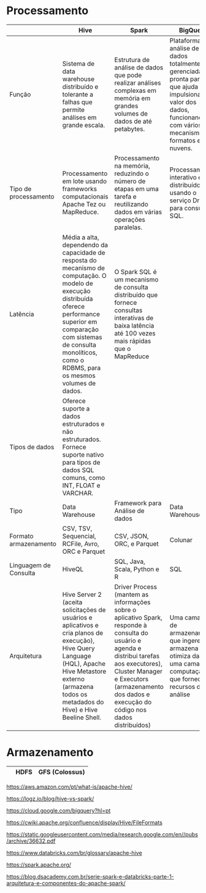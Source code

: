 
# Processamento

|  | Hive | Spark | BigQuery |
|----------|----------|----------|----------|
| Função | Sistema de data warehouse distribuído e tolerante a falhas que permite análises em grande escala. | Estrutura de análise de dados que pode realizar análises complexas em memória em grandes volumes de dados de até petabytes. | Plataforma de análise de dados totalmente gerenciada e pronta para IA que ajuda a impulsionar o valor dos dados, funcionando com vários mecanismos, formatos e nuvens. |
| Tipo de processamento | Processamento em lote usando frameworks computacionais Apache Tez ou MapReduce. | Processamento na memória, reduzindo o número de etapas em uma tarefa e reutilizando dados em várias operações paralelas. | Processamento interativo e distribuído usando o serviço Dremel para consultas SQL. |
| Latência | Média a alta, dependendo da capacidade de resposta do mecanismo de computação. O modelo de execução distribuída oferece performance superior em comparação com sistemas de consulta monolíticos, como o RDBMS, para os mesmos volumes de dados.  | O Spark SQL é um mecanismo de consulta distribuído que fornece consultas interativas de baixa latência até 100 vezes mais rápidas que o MapReduce |  |
| Tipos de dados | Oferece suporte a dados estruturados e não estruturados. Fornece suporte nativo para tipos de dados SQL comuns, como INT, FLOAT e VARCHAR.  | 
| Tipo | Data Warehouse | Framework para Análise de dados | Data Warehouse |
| Formato armazenamento | CSV, TSV, Sequencial, RCFile, Avro, ORC e Parquet | CSV, JSON, ORC, e Parquet | Colunar |
| Linguagem de Consulta | HiveQL | SQL, Java, Scala, Python e R | SQL |
| Arquitetura | Hive Server 2 (aceita solicitações de usuários e aplicativos e cria planos de execução), Hive Query Language (HQL), Apache Hive Metastore externo (armazena todos os metadados do Hive) e Hive Beeline Shell. | Driver Process (mantem as informações sobre o aplicativo Spark, responde à consulta do usuário e agenda e distribui tarefas aos executores), Cluster Manager e Executors (armazenamento dos dados e execução do código nos dados distribuídos) | Uma camada de armazenamento que ingere, armazena e otimiza dados e uma camada de computação que fornece recursos de análise |



# Armazenamento 

|  | HDFS | GFS (Colossus) |
|----------|----------|----------|


https://aws.amazon.com/pt/what-is/apache-hive/

https://logz.io/blog/hive-vs-spark/

https://cloud.google.com/bigquery?hl=pt

https://cwiki.apache.org/confluence/display/Hive/FileFormats

https://static.googleusercontent.com/media/research.google.com/en//pubs/archive/36632.pdf

https://www.databricks.com/br/glossary/apache-hive

https://spark.apache.org/

https://blog.dsacademy.com.br/serie-spark-e-databricks-parte-1-arquitetura-e-componentes-do-apache-spark/
